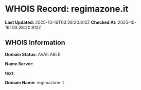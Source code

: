 # WHOIS Record: regimazone.it

**Last Updated:** 2025-10-16T03:28:20.812Z
**Checked At:** 2025-10-16T03:28:20.812Z

## WHOIS Information

**Domain Status:** AVAILABLE

**Name Server:** 

**text:** 

**Domain Name:** regimazone.it

